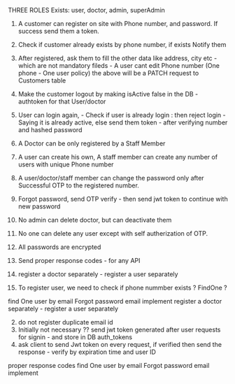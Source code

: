 THREE ROLES Exists: user, doctor, admin, superAdmin

1. A customer can register on site with Phone number, and password. If success send them a token. 
2. Check if customer already exists by phone number, if exists Notify them
3. After registered, ask them to fill the other data like address, city etc - which are not mandatory fileds - A user cant edit Phone number (One phone - One user policy)
the above will be a PATCH request to Customers table
4. Make the customer logout by making isActive false in the DB - authtoken for that User/doctor
5. User can login again, - Check if user is already login : then reject login - Saying it is already active, else send them token - after verifying number and hashed password
6. A Doctor can be only registered by a Staff Member 
7. A user can create his own, A staff member can create any number of users with unique Phone number
8. A user/doctor/staff member can change the password only after Successful OTP to the registered number.
9. Forgot password, send OTP verify - then send jwt token to continue with new password
10. No admin can delete doctor, but can deactivate them
11. No one can delete any user except with self autherization of OTP.
12. All passwords are encrypted
13. Send proper response codes - for any API
14. register a doctor separately - register a user separately


15. To register user, we need to check if phone nummber exists ? FindOne ? 

find One user by email
Forgot password email implement
register a doctor separately - register a user separately

2. do not register duplicate email id
3. Initially not necessary  ?? send jwt token generated after user requests for signin - and store in DB auth_tokens
4. ask client to send Jwt token on every request, if verified then send the response - verify by expiration time and user ID


proper response codes
find One user by email
Forgot password email implement
